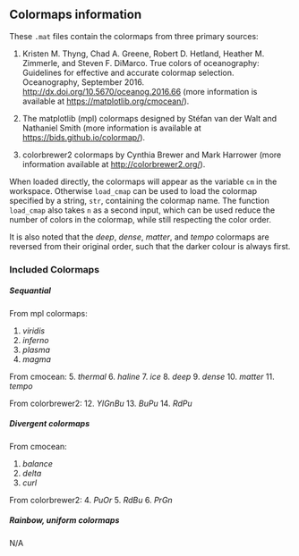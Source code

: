 ## Colormaps information

These `.mat` files contain the colormaps from three primary sources:

1. Kristen M. Thyng, Chad A. Greene, Robert D. Hetland, Heather M. Zimmerle,
and Steven F. DiMarco. True colors of oceanography: Guidelines for effective
and accurate colormap selection. Oceanography, September 2016.  
http://dx.doi.org/10.5670/oceanog.2016.66 (more information is available at
https://matplotlib.org/cmocean/).

2. The matplotlib (mpl) colormaps designed by Stéfan van der Walt and
Nathaniel Smith (more information is available at https://bids.github.io/colormap/).

3. colorbrewer2 colormaps by Cynthia Brewer and Mark Harrower (more information
  available at http://colorbrewer2.org/).

When loaded directly, the colormaps will appear as the variable `cm` in the
workspace. Otherwise `load_cmap` can be used to load the colormap specified
by a string, `str`, containing the colormap name. The function `load_cmap`
also takes `n` as a second input, which can be used reduce the number of
colors in the colormap, while still respecting the color order.

It is also noted that the *deep*, *dense*, *matter*, and *tempo* colormaps
are reversed from their original order, such that the darker colour is
always first.

### Included Colormaps

##### Sequantial

From mpl colormaps:
1. *viridis*
2. *inferno*
3. *plasma*
4. *magma*

From cmocean:
5. *thermal*
6. *haline*
7. *ice*
8. *deep*
9. *dense*
10. *matter*
11. *tempo*

From colorbrewer2:
12. *YlGnBu*
13. *BuPu*
14. *RdPu*

##### Divergent colormaps

From cmocean:
1. *balance*
2. *delta*
3. *curl*

From colorbrewer2:
4. *PuOr*
5. *RdBu*
6. *PrGn*

##### Rainbow, uniform colormaps

N/A

